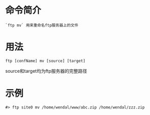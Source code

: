 # 命令简介 

    `ftp mv` 用来重命名ftp服务器上的文件

用法
=======

```
ftp [confName] mv [source] [target]
```

source和target均为ftp服务器的完整路径

示例
=======

```
#> ftp site0 mv /home/wendal/www/abc.zip /home/wendal/zzz.zip
```
